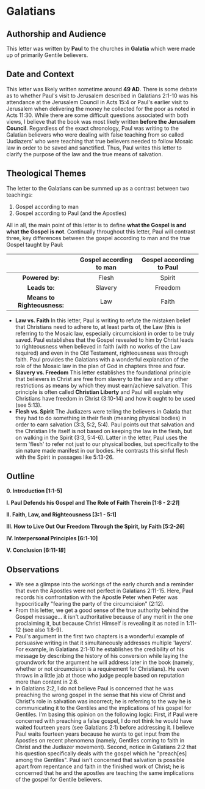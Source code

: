 # Galatians

## Authorship and Audience
This letter was written by **Paul** to the churches in **Galatia** which were made up of primarily Gentile believers.

## Date and Context
This letter was likely written sometime around **49 AD**. There is some debate as to whether Paul's visit to Jerusalem described in Galatians 2:1-10 was his attendance at the Jerusalem Council in Acts 15:4 or Paul's earlier visit to Jerusalem when delivering the money he collected for the poor as noted in Acts 11:30. While there are some difficult questions associated with both views, I believe that the book was most likely written **before the Jerusalem Council**. Regardless of the exact chronology, Paul was writing to the Galatian believers who were dealing with false teaching from so called 'Judiazers' who were teaching that true believers needed to follow Mosaic law in order to be saved and sanctified. Thus, Paul writes this letter to clarify the purpose of the law and the true means of salvation.

## Theological Themes
The letter to the Galatians can be summed up as a contrast between two teachings:

1. Gospel according to man
2. Gospel according to Paul (and the Apostles)

All in all, the main point of this letter is to define **what the Gospel is and what the Gospel is not**. Continually throughout this letter, Paul will contrast three, key differences between the gospel according to man and the true Gospel taught by Paul:

|                             | Gospel according to man | Gospel according to Paul |  
| :---------------------:     | :---------------------: | :---------------------:  |  
| **Powered by:**             | Flesh                   | Spirit                   |  
| **Leads to:**               | Slavery                 | Freedom                  |  
| **Means to Righteousness:** | Law                     | Faith                    |  

- **Law vs. Faith** In this letter, Paul is writing to refute the mistaken belief that Christians need to adhere to, at least parts of, the Law (this is referring to the Mosaic law, especially circumcision) in order to be truly saved. Paul establishes that the Gospel revealed to him by Christ leads to righteousness when believed in faith (with no works of the Law required) and even in the Old Testament, righteousness was through faith. Paul provides the Galatians with a wonderful explanation of the role of the Mosaic law in the plan of God in chapters three and four.
- **Slavery vs. Freedom** This letter establishes the foundational principle that believers in Christ are free from slavery to the law and any other restrictions as means by which they must earn/achieve salvation. This principle is often called **Christian Liberty** and Paul will explain why Christians have freedom in Christ (3:10-14) and how it ought to be used (see 5:13).
- **Flesh vs. Spirit** The Judiazers were telling the believers in Galatia that they had to do something in their flesh (meaning physical bodies) in order to earn salvation (3:3, 5:2, 5:4). Paul points out that salvation and the Christian life itself is not based on keeping the law in the flesh, but on walking in the Spirit (3:3, 5:4-6). Latter in the letter, Paul uses the term 'flesh' to refer not just to our physical bodies, but specifically to the sin nature made manifest in our bodies. He contrasts this sinful flesh with the Spirit in passages like 5:13-26.

## Outline

**0. Introduction  [1:1-5]**

**I. Paul Defends his Gospel and The Role of Faith Therein  [1:6 - 2:*21*]**

**II. Faith, Law, and Righteousness  [3:1 - 5:1]**

**III. How to Live Out Our Freedom Through the Spirit, by Faith  [5:2-*26*]**

**IV. Interpersonal Principles  [6:1-10]**

**V. Conclusion  [6:11-*18*]**

## Observations
- We see a glimpse into the workings of the early church and a reminder that even the Apostles were not perfect in Galatians 2:11-15. Here, Paul records his confrontation with the Apostle Peter when Peter was hypocritically "fearing the party of the circumcision" (2:12).
- From this letter, we get a good sense of the true authority behind the Gospel message... it isn't authoritative because of any merit in the one proclaiming it, but because Christ Himself is revealing it as noted in 1:11-12 (see also 1:8-9).
- Paul's argument in the first two chapters is a wonderful example of persuasive writing in that it simultaneously addresses multiple 'layers'. For example, in Galatians 2:1-10 he establishes the credibility of his message by describing the history of his conversion while laying the groundwork for the argument he will address later in the book (namely, whether or not circumcision is a requirement for Christians). He even throws in a little jab at those who judge people based on reputation more than content in 2:6.
- In Galatians 2:2, I do not believe Paul is concerned that he was preaching the wrong gospel in the sense that his view of Christ and Christ's role in salvation was incorrect; he is referring to the way he is communicating it to the Gentiles and the implications of his gospel for Gentiles. I'm basing this opinion on the following logic: First, if Paul were concerned with preaching a false gospel, I do not think he would have waited fourteen years (see Galatians 2:1) before addressing it. I believe Paul waits fourteen years because he wants to get input from the Apostles on recent phenomena (namely, Gentiles coming to faith in Christ and the Judiazer movement). Second, notice in Galatians 2:2 that his question specifically deals with the gospel which he "preach[es] among the Gentiles". Paul isn't concerned that salvation is possible apart from repentance and faith in the finished work of Christ; he is concerned that he and the apostles are teaching the same implications of the gospel for Gentile believers.

